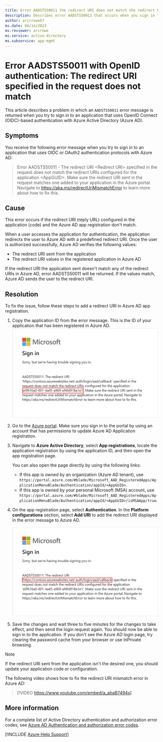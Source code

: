 ```yaml
---
title: Error AADSTS50011 the redirect URI does not match the redirect URIs configured for the application
description: Describes error AADSTS50011 that occurs when you sign in to an OIDC-based SSO application in Azure Active Directory.
author: aricrowe57
ms.date: 04/14/2023
ms.reviewer: arcrowe
ms.service: active-directory
ms.subservice: app-mgmt
---
```

# Error AADSTS50011 with OpenID authentication: The redirect URI specified in the request does not match

This article describes a problem in which an `AADSTS50011` error message is returned when you try to sign in to an application that uses OpenID Connect (OIDC)-based authentication with Azure Active Directory (Azure AD).

## Symptoms

You receive the following error message when you try to sign in to an application that uses OIDC or OAuth2 authentication protocols with Azure AD:

>Error AADSTS50011 - The redirect URI \<Redirect URI\> specified in the request does not match the redirect URIs configured for the application \<AppGUID\>. Make sure the redirect URI sent in the request matches one added to your application in the Azure portal. Navigate to https://aka.ms/redirectUriMismatchError to learn more about how to fix this.

## Cause

This error occurs if the redirect URI (reply URL) configured in the application (code) and the Azure AD app registration don't match.

When a user accesses the application for authentication, the application redirects the user to Azure AD with a predefined redirect URI. Once the user is authorized successfully, Azure AD verifies the following values:

- The redirect URI sent from the application
- The redirect URI values in the registered application in Azure AD

If the redirect URI the application sent doesn't match any of the redirect URIs in Azure AD, error AADSTS50011 will be returned. If the values match, Azure AD sends the user to the redirect URI.

## Resolution

To fix the issue, follow these steps to add a redirect URI in Azure AD app registration.

1. Copy the application ID from the error message. This is the ID of your application that has been registered in Azure AD.
    ![The screenshot about the application ID in AADSTS50011 error message](media\error-code-AADSTS50011-redirect-uri-mismatch\aadsts50011-error-appid.png)

1. Go to the [Azure portal](https://portal.azure.com). Make sure you sign in to the portal by using an account that has permissions to update Azure AD Application registration.
1. Navigate to **Azure Active Directory**, select **App registrations**, locate the application registration by using the application ID, and then open the app registration page.

    You can also open the page directly by using the following links:

    - If this app is owned by an organization (Azure AD tenant), use `https://portal.azure.com/#blade/Microsoft_AAD_RegisteredApps/ApplicationMenuBlade/Authentication/appId/<AppGUID>`.
    - If this app is owned by your personal Microsoft (MSA) account, use `https://portal.azure.com/#blade/Microsoft_AAD_RegisteredApps/ApplicationMenuBlade/Authentication/appId/<AppGUID>/isMSAApp/true`.

1. On the app registration page, select **Authentication**. In the **Platform configurations** section, select **Add URI** to add the redirect URI displayed in the error message to Azure AD.

    ![The screenshot about redirect URI in the AADSTS50011 error message](media\error-code-AADSTS50011-redirect-uri-mismatch\aadsts50011-error-redirecturi.png)

1. Save the changes and wait three to five minutes for the changes to take effect, and then send the login request again. You should now be able to sign in to the application. If you don't see the Azure AD login page, try clearing the password cache from your browser or use InPrivate browsing.

>[!Note]
>If the redirect URI sent from the application isn't the desired one, you should update your application code or configuration.

The following video shows how to fix the redirect URI mismatch error in Azure AD:

> [!VIDEO https://www.youtube.com/embed/a_abaB7494s]

## More information

For a complete list of Active Directory authentication and authorization error codes, see [Azure AD Authentication and authorization error codes](/azure/active-directory/develop/reference-aadsts-error-codes).

[!INCLUDE [Azure Help Support](../../includes/azure-help-support.md)]
